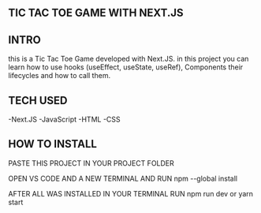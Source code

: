 ## TIC TAC TOE GAME WITH NEXT.JS

## INTRO

this is a Tic Tac Toe Game developed with Next.JS. in this project you can learn how to use hooks (useEffect, useState, useRef), Components their lifecycles and how to call them.

## TECH USED

-Next.JS
-JavaScript
-HTML
-CSS

## HOW TO INSTALL

PASTE THIS PROJECT IN YOUR PROJECT FOLDER

OPEN VS CODE AND A NEW TERMINAL AND RUN npm --global install

AFTER ALL WAS INSTALLED IN YOUR TERMINAL RUN npm run dev or yarn start
